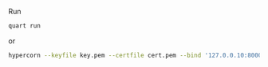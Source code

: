 Run
```sh
quart run
```
or
```sh
hypercorn --keyfile key.pem --certfile cert.pem --bind '127.0.0.10:8000' app:app
```
